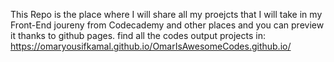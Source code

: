 This Repo is the place where I will share all my proejcts that I will take in my Front-End joureny from Codecademy and other places and you can preview it thanks to github pages. 
find all the codes output projects in: https://omaryousifkamal.github.io/OmarIsAwesomeCodes.github.io/
